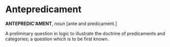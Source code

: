 # Antepredicament

**ANTEPREDIC'AMENT**, _noun_ \[ante and predicament.\]

A preliminary question in logic to illustrate the doctrine of predicaments and categories; a question which is to be first known.